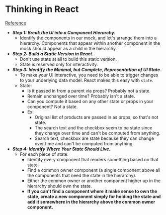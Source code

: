# Thinking in React
[Reference](https://reactjs.org/docs/thinking-in-react.html#step-4-identify-where-your-state-should-live)

- ***Step 1: Break the UI into a Component Hierarchy.***
  - Identify the components in our mock, and let's arrange them into a hierarchy. Components that appear within another component in the mock should appear as a child in the hierarchy.
- ***Step 2: Build a Static Version in React.***
  - Don't use state at all to build this static version.
  - State is reserved only for interactivity.
- ***Step 3: Identify the Minimal, but Complete, Representation of UI State.***
  - To make your UI interactive, you need to be able to trigger changes to your underlying data model. React makes this easy with `state`.
  - State:
    - Is it passed in from a parent via props? Probably not a state.
    - Remain unchanged over time? Probably isn't a state.
    - Can you compute it based on any other state or props in your component? Not a state.
    - Ex:
      - Original list of products are passed in as props, so that's not state.
      - The search text and the checkbox seem to be state since they change over time and can't be computed from anything.
      - Search text, checkbox are state because they can change over time and can't be computed from anything.
- ***Step 4: Identify Where Your State Should Live.***
  - For each piece of state:
    - Identify every component that renders something based on that state.
    - Find a common owner component (a single component above all the components that need the state in the hierarchy).
    - Either the common owner or another component higher up in the hierarchy should own the state.
    - **If you can't find a component where it make sense to own the state, create a new component simply for holding the state and add it somewhere in the hierarchy above the common owner component.**
